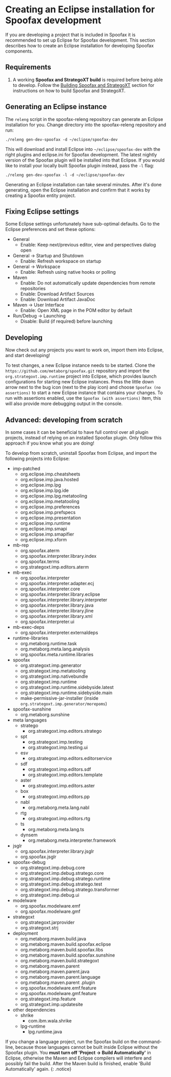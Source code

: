 # Creating an Eclipse installation for Spoofax development

If you are developing a project that is included in Spoofax it is recommended to set up Eclipse for Spoofax development. This section describes how to create an Eclipse installation for developing Spoofax components.

## Requirements

1. A working **Spoofax and StrategoXT build** is required before being able to develop. Follow the [Building Spoofax and StrategoXT](/dev/build/#building-spoofax-and-strategoxt) section for instructions on how to build Spoofax and StrategoXT.

## Generating an Eclipse instance

The `releng` script in the spoofax-releng repository can generate an Eclipse installation for you. Change directory into the spoofax-releng repository and run:

```
./releng gen-dev-spoofax -d ~/eclipse/spoofax-dev
```

This will download and install Eclipse into `~/eclipse/spoofax-dev` with the right plugins and eclipse.ini for Spoofax development. The latest nightly version of the Spoofax plugin will be installed into that Eclipse. If you would like to install your locally built Spoofax plugin instead, pass the `-l` flag:

```
./releng gen-dev-spoofax -l -d ~/eclipse/spoofax-dev
```

Generating an Eclipse installation can take several minutes. After it's done generating, open the Eclipse installation and confirm that it works by creating a Spoofax entity project.

## Fixing Eclipse settings

Some Eclipse settings unfortunately have sub-optimal defaults. Go to the Eclipse preferences and set these options:

* General
	* Enable: Keep next/previous editor, view and perspectives dialog open
* General &rarr; Startup and Shutdown
	* Enable: Refresh workspace on startup
* General &rarr; Workspace
	* Enable: Refresh using native hooks or polling
* Maven
	* Enable: Do not automatically update dependencies from remote repositories
	* Enable: Download Artifact Sources
	* Enable: Download Artifact JavaDoc
* Maven &rarr; User Interface
  * Enable: Open XML page in the POM editor by default
* Run/Debug &rarr; Launching
	* Disable: Build (if required) before launching

## Developing

Now check out any projects you want to work on, import them into Eclipse, and start developing!

To test changes, a new Eclipse instance needs to be started.
Clone the `https://github.com/metaborg/spoofax.git` repository and import the `org.strategoxt.imp.runtime` project into Eclipse, which provides launch configurations for starting new Eclipse instances.
Press the little down arrow next to the bug icon (next to the play icon) and choose `Spoofax (no assertions)` to start a new Eclipse instance that contains your changes. To run with assertions enabled, use the `Spoofax (with assertions)` item, this will also provide more debugging output in the console.

## Advanced: developing from scratch

In some cases it can be beneficial to have full control over all plugin projects, instead of relying on an installed Spoofax plugin. Only follow this approach if you know what you are doing!

To develop from scratch, uninstall Spoofax from Eclipse, and import the following projects into Eclipse:

* imp-patched
	* org.eclipse.imp.cheatsheets
	* org.eclipse.imp.java.hosted
	* org.eclipse.imp.lpg
	* org.eclipse.imp.lpg.ide
	* org.eclipse.imp.lpg.metatooling
	* org.eclipse.imp.metatooling
	* org.eclipse.imp.preferences
	* org.eclipse.imp.prefspecs
	* org.eclipse.imp.presentation
	* org.eclipse.imp.runtime
	* org.eclipse.imp.smapi
	* org.eclipse.imp.smapifier
	* org.eclipse.imp.xform
* mb-rep
	* org.spoofax.aterm
	* org.spoofax.interpreter.library.index
	* org.spoofax.terms
	* org.strategoxt.imp.editors.aterm
* mb-exec
	* org.spoofax.interpreter
	* org.spoofax.interpreter.adapter.ecj
	* org.spoofax.interpreter.core
	* org.spoofax.interpreter.library.eclipse
	* org.spoofax.interpreter.library.interpreter
	* org.spoofax.interpreter.library.java
	* org.spoofax.interpreter.library.jline
	* org.spoofax.interpreter.library.xml
	* org.spoofax.interpreter.ui
* mb-exec-deps
	* org.spoofax.interpreter.externaldeps
* runtime-libraries
	* org.metaborg.runtime.task
	* org.metaborg.meta.lang.analysis
	* org.spoofax.meta.runtime.libraries
* spoofax
	* org.strategoxt.imp.generator
	* org.strategoxt.imp.metatooling
	* org.strategoxt.imp.nativebundle
	* org.strategoxt.imp.runtime
	* org.strategoxt.imp.runtime.sidebyside.latest
	* org.strategoxt.imp.runtime.sidebyside.main
	* make-permissive-jar-installer (inside ```org.strategoxt.imp.generator/morepoms```)
* spoofax-sunshine
	* org.metaborg.sunshine
* meta languages
	* stratego
		* org.strategoxt.imp.editors.stratego
	* spt
		* org.strategoxt.imp.testing
		* org.strategoxt.imp.testing.ui
	* esv
		* org.strategoxt.imp.editors.editorservice
	* sdf
		* org.strategoxt.imp.editors.sdf
		* org.strategoxt.imp.editors.template
	* aster
		* org.strategoxt.imp.editors.aster
	* box
		* org.strategoxt.imp.editors.pp
	* nabl
		* org.metaborg.meta.lang.nabl
	* rtg
		* org.strategoxt.imp.editors.rtg
	* ts
		* org.metaborg.meta.lang.ts
	* dynsem
		* org.metaborg.meta.interpreter.framework
* jsglr
	* org.spoofax.interpreter.library.jsglr
	* org.spoofax.jsglr
* spoofax-debug
	* org.strategoxt.imp.debug.core
	* org.strategoxt.imp.debug.stratego.core
	* org.strategoxt.imp.debug.stratego.runtime
	* org.strategoxt.imp.debug.stratego.test
	* org.strategoxt.imp.debug.stratego.transformer
	* org.strategoxt.imp.debug.ui
* modelware
	* org.spoofax.modelware.emf
	* org.spoofax.modelware.gmf
* strategoxt
	* org.strategoxt.jarprovider
	* org.strategoxt.strj
* deployment
	* org.metaborg.maven.build.java
	* org.metaborg.maven.build.spoofax.eclipse
	* org.metaborg.maven.build.spoofax.libs
	* org.metaborg.maven.build.spoofax.sunshine
	* org.metaborg.maven.build.strategoxt
	* org.metaborg.maven.parent
	* org.metaborg.maven.parent.java
	* org.metaborg.maven.parent.language
	* org.metaborg.maven.parent	.plugin
	* org.spoofax.modelware.emf.feature
	* org.spoofax.modelware.gmf.feature
	* org.strategoxt.imp.feature
	* org.strategoxt.imp.updatesite
* other dependencies
	* shrike
		* com.ibm.wala.shrike
	* lpg-runtime
		* lpg.runtime.java

If you change a language project, run the Spoofax build on the command-line, because those languages cannot be built inside Eclipse without the Spoofax plugin.
You **must turn off 'Project &rarr; Build Automatically'** in Eclipse, otherwise the Maven and Eclipse compilers will interfere and possibly fail the build. After the Maven build is finished, enable 'Build Automatically' again.
{: .notice}
